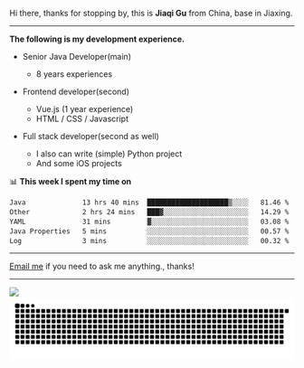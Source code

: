 Hi there, thanks for stopping by, this is **Jiaqi Gu** from China, base in Jiaxing.

---

**The following is my development experience.**

- Senior Java Developer(main)
  - 8 years experiences

- Frontend developer(second)
  - Vue.js (1 year experience)
  - HTML / CSS / Javascript
  
- Full stack developer(second as well)
  - I also can write (simple) Python project
  - And some iOS projects

📊 **This week I spent my time on**
<!--START_SECTION:waka-->

```txt
Java              13 hrs 40 mins  ████████████████████▒░░░░   81.46 %
Other             2 hrs 24 mins   ███▓░░░░░░░░░░░░░░░░░░░░░   14.29 %
YAML              31 mins         ▓░░░░░░░░░░░░░░░░░░░░░░░░   03.08 %
Java Properties   5 mins          ░░░░░░░░░░░░░░░░░░░░░░░░░   00.57 %
Log               3 mins          ░░░░░░░░░░░░░░░░░░░░░░░░░   00.32 %
```

<!--END_SECTION:waka-->

---

[Email me](mailto:htk2klwgr@mozmail.com?subject=Hiring_from_GitHub) if you need to ask me anything., thanks!

---

![]( https://visitor-badge.glitch.me/badge?page_id=githubgujiaqi)
![]( https://github.com/droid-Q/droid-Q/raw/output/github-contribution-grid-snake.svg#gh-dark-mode-only)
